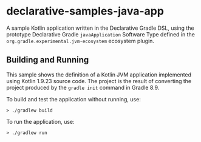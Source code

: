 # declarative-samples-java-app
A sample Kotlin application written in the Declarative Gradle DSL, using the prototype Declarative Gradle `javaApplication` Software Type defined in the `org.gradle.experimental.jvm-ecosystem` ecosystem plugin.

## Building and Running

This sample shows the definition of a Kotlin JVM application implemented using Kotlin 1.9.23 source code.
The project is the result of converting the project produced by the `gradle init` command in Gradle 8.9.

To build and test the application without running, use:

```shell
> ./gradlew build
```

To run the application, use:

```shell
> ./gradlew run
```
